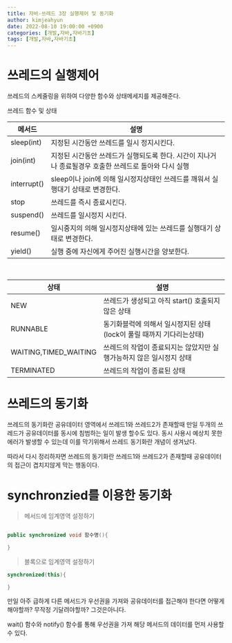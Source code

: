 ```yaml
---
title: 자바-쓰레드 3장 실행제어 및 동기화
author: kimjeahyun
date: 2022-08-10 19:00:00 +0900
categories: [개발,자바,자바기초]
tags: [개발,자바,자바기초]
---
```


# 쓰레드의 실행제어
쓰레드의 스케줄링을 위하여 다양한 함수와 상태메세지를 제공해준다.

쓰레드 함수 및 상태

|메서드|설명|
|-----|----|
|sleep(int)|지정된 시간동안 쓰레드를 일시 정지시킨다. |
|join(int)|지정된 시간동안 쓰레드가 실행되도록 한다. 시간이 지나거나 종료될경우 호출한 쓰레드로 돌아와 다시 실행|
|interrupt()|sleep이나 join에 의해 일시정지상태인 쓰레드를 깨워서 실행대기 상태로 변경한다.|
|stop|쓰레드를 즉시 종료시킨다.|
|suspend()|쓰레드를 일시정지 시킨다.|
|resume()|일시중지의 의해 일시정지상태에 있는 쓰레드를 실행대기 상태로 변경한다.|
|yield()|실행 중에 자신에게 주어진 실행시간을 양보한다.|

<br>

|상태|설명|
|----------------|-------------------------------------------|
|NEW             |쓰레드가 생성되고 아직 start() 호출되지 않은 상태|
|RUNNABLE        |동기화블럭에 의해서 일시정지된 상태(lock이 풀릴 때까지 기다리는상태)|
|WAITING,TIMED_WAITING|쓰레드의 작업이 종료되지는 않았지만 실행가능하지 않은 일시정지 상태|
|TERMINATED|쓰레드의 작업이 종료된 상태|


# 쓰레드의 동기화

쓰레드의 동기화란 공유데이터 영역에서 쓰레드1와 쓰레드2가 존재할때
만일 두개의 쓰레드가 공유데이터를 동시에 침범하는 일이 발생 할수도 있다. 동시 사용시 예상치 못한 에러가 발생할 수 있는데 이를 막기위해서 쓰레드 동기화란 개념이 생겨났다.

따라서 다시 정리하자면 쓰레드의 동기화란 쓰레드1와 쓰레드2가 존재할때
공유데이터의 접근이 겹치지않게 막는 행동이다.

# synchronzied를 이용한 동기화

>메서드에 임계영역 설정하기

```java

public synchronized void 함수명(){

}

```

>블록으로 임계영역 설정하기

```java
synchronized(this){

}
```

만일 아주 급하게 다른 메서드가 우선권을 가져와 공유데이터를 접근해야 한다면 어떻게 해야할까? 무작정 기달려야할까? 그것은아니다.

wait() 함수와 notify() 함수를 통해 우선권을 가져 해당 메서드의 데이터를 먼저 사용할수 있다.
